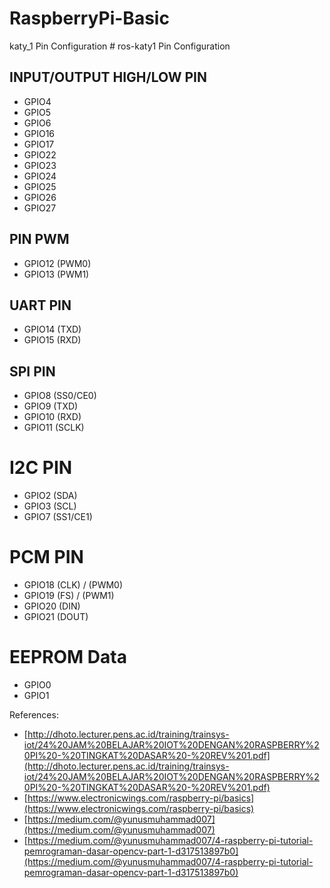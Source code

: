 # RaspberryPi-Basic
 katy_1 Pin Configuration	# ros-katy1 Pin Configuration

## INPUT/OUTPUT HIGH/LOW PIN	
- GPIO4	
- GPIO5	
- GPIO6	
- GPIO16	
- GPIO17	
- GPIO22	
- GPIO23	
- GPIO24	
- GPIO25	
- GPIO26	
- GPIO27	

## PIN PWM	
- GPIO12 (PWM0)	
- GPIO13 (PWM1)

## UART PIN	
- GPIO14 (TXD)	
- GPIO15 (RXD)	

## SPI PIN	
- GPIO8 (SS0/CE0)	
- GPIO9 (TXD)	
- GPIO10 (RXD)	
- GPIO11 (SCLK)	

# I2C PIN	
- GPIO2 (SDA)	
- GPIO3 (SCL)	
- GPIO7 (SS1/CE1)	

# PCM PIN	
- GPIO18 (CLK) / (PWM0)	
- GPIO19 (FS)	/ (PWM1)
- GPIO20 (DIN)	
- GPIO21 (DOUT)	

# EEPROM Data	
- GPIO0	
- GPIO1

References:
- [http://dhoto.lecturer.pens.ac.id/training/trainsys-iot/24%20JAM%20BELAJAR%20IOT%20DENGAN%20RASPBERRY%20PI%20-%20TINGKAT%20DASAR%20-%20REV%201.pdf](http://dhoto.lecturer.pens.ac.id/training/trainsys-iot/24%20JAM%20BELAJAR%20IOT%20DENGAN%20RASPBERRY%20PI%20-%20TINGKAT%20DASAR%20-%20REV%201.pdf)
- [https://www.electronicwings.com/raspberry-pi/basics](https://www.electronicwings.com/raspberry-pi/basics)
- [https://medium.com/@yunusmuhammad007](https://medium.com/@yunusmuhammad007)
- [https://medium.com/@yunusmuhammad007/4-raspberry-pi-tutorial-pemrograman-dasar-opencv-part-1-d317513897b0](https://medium.com/@yunusmuhammad007/4-raspberry-pi-tutorial-pemrograman-dasar-opencv-part-1-d317513897b0)
